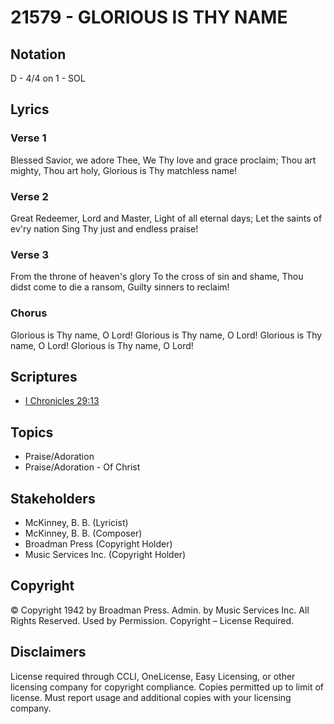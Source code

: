 # 21579 - GLORIOUS IS THY NAME

## Notation

D - 4/4 on 1 - SOL

## Lyrics

### Verse 1

Blessed Savior, we adore Thee, We Thy love and grace proclaim; Thou art mighty, Thou art holy, Glorious is Thy matchless name!


### Verse 2

Great Redeemer, Lord and Master, Light of all eternal days; Let the saints of ev'ry nation Sing Thy just and endless praise!

### Verse 3

From the throne of heaven's glory To the cross of sin and shame, Thou didst come to die a ransom, Guilty sinners to reclaim!

### Chorus

Glorious is Thy name, O Lord! Glorious is Thy name, O Lord!  Glorious is Thy name, O Lord! Glorious is Thy name, O Lord!


## Scriptures

- [I Chronicles 29:13](https://www.biblegateway.com/passage/?search=I%20Chronicles%2029%3A13)

## Topics

- Praise/Adoration
- Praise/Adoration - Of Christ

## Stakeholders

- McKinney, B. B. (Lyricist)
- McKinney, B. B. (Composer)
- Broadman Press (Copyright Holder)
- Music Services Inc. (Copyright Holder)

## Copyright

© Copyright 1942 by Broadman Press.  Admin. by Music Services Inc. All Rights Reserved. Used by Permission.
Copyright – License Required.

## Disclaimers

License required through CCLI, OneLicense, Easy Licensing, or other licensing company for copyright compliance.
Copies permitted up to limit of license. 
Must report usage and additional copies with your licensing company.

